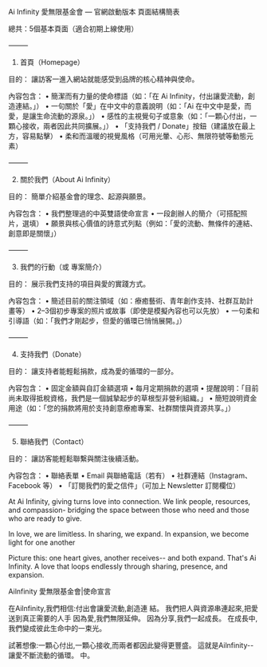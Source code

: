 Ai Infinity 愛無限基金會 — 官網啟動版本 頁面結構簡表

總共：5個基本頁面（適合初期上線使用）

⸻

1. 首頁（Homepage）

目的： 讓訪客一進入網站就能感受到品牌的核心精神與使命。

內容包含：
	•	簡潔而有力量的使命標語（如：「在 Ai Infinity，付出讓愛流動，創造連結。」）
	•	一句關於「愛」在中文中的意義說明（如：「Ai 在中文中是愛，而愛，是讓生命流動的源泉。」）
	•	感性的主視覺句子或意象（如：「一顆心付出，一顆心接收，兩者因此共同擴展。」）
	•	「支持我們 / Donate」按鈕（建議放在最上方，容易點擊）
	•	柔和而溫暖的視覺風格（可用光暈、心形、無限符號等動態元素）

⸻

2. 關於我們（About Ai Infinity）

目的： 簡單介紹基金會的理念、起源與願景。

內容包含：
	•	我們整理過的中英雙語使命宣言
	•	一段創辦人的簡介（可搭配照片，選填）
	•	願景與核心價值的詩意式列點（例如：「愛的流動、無條件的連結、創意即是關懷」）

⸻

3. 我們的行動（或 專案簡介）

目的： 展示我們支持的項目與愛的實踐方式。

內容包含：
	•	簡述目前的關注領域（如：療癒藝術、青年創作支持、社群互助計畫等）
	•	2–3個初步專案的照片或故事（即使是模擬內容也可以先放）
	•	一句柔和引導語（如：「我們才剛起步，但愛的循環已悄悄展開。」）

⸻

4. 支持我們（Donate）

目的： 讓支持者能輕鬆捐款，成為愛的循環的一部分。

內容包含：
	•	固定金額與自訂金額選項
	•	每月定期捐款的選項
	•	提醒說明：「目前尚未取得抵稅資格，我們是一個誠摯起步的草根型非營利組織。」
	•	簡短說明資金用途（如：「您的捐款將用於支持創意療癒專案、社群關懷與資源共享。」）

⸻

5. 聯絡我們（Contact）

目的： 讓訪客能輕鬆聯繫與關注後續活動。

內容包含：
	•	聯絡表單
	•	Email 與聯絡電話（若有）
	•	社群連結（Instagram、Facebook 等）
	•	「訂閱我們的愛之信件」（可加上 Newsletter 訂閱欄位）



At Ai Infinity, giving turns love into connection.
We link people, resources, and compassion-
bridging the space between those who need and
those who are ready to give.

In love, we are limitless.
In sharing, we expand.
In expansion, we become light for one another

Picture this: one heart gives, another receives--
and both expand.
That's Ai Infinity.
A love that loops endlessly through sharing,
presence, and expansion.

Ailnfinity 愛無限基金會|使命宣言

在Ailnfinity,我們相信:付出會讓愛流動,創造連
結。
我們把人與資源串連起來,把愛送到真正需要的人手
因為愛,我們無限延伸。
因為分享,我們一起成長。
在成長中,我們變成彼此生命中的一束光。

試著想像:一顆心付出,一顆心接收,而兩者都因此變得更豐盛。
這就是Ailnfinity--讓愛不斷流動的循環。
中。